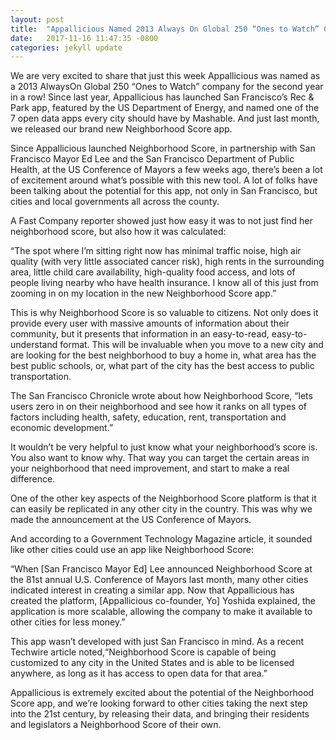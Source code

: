 ```yaml
---
layout: post
title:  "Appallicious Named 2013 Always On Global 250 “Ones to Watch” Company!"
date:   2017-11-16 11:47:35 -0800
categories: jekyll update
---
```

We are very excited to share that just this week Appallicious was named as a 2013 AlwaysOn Global 250 “Ones to Watch” company for the second year in a row! Since last year, Appallicious has launched San Francisco’s Rec & Park app, featured by the US Department of Energy, and named one of the 7 open data apps every city should have by Mashable. And just last month, we released our brand new Neighborhood Score app.

Since Appallicious launched Neighborhood Score, in partnership with San Francisco Mayor Ed Lee and the San Francisco Department of Public Health, at the US Conference of Mayors a few weeks ago, there’s been a lot of excitement around what’s possible with this new tool. A lot of folks have been talking about the potential for this app, not only in San Francisco, but cities and local governments all across the county.

A Fast Company reporter showed just how easy it was to not just find her neighborhood score, but also how it was calculated:

“The spot where I’m sitting right now has minimal traffic noise, high air quality (with very little associated cancer risk), high rents in the surrounding area, little child care availability, high-quality food access, and lots of people living nearby who have health insurance. I know all of this just from zooming in on my location in the new Neighborhood Score app.”

This is why Neighborhood Score is so valuable to citizens. Not only does it provide every user with massive amounts of information about their community, but it presents that information in an easy-to-read, easy-to-understand format. This will be invaluable when you move to a new city and are looking for the best neighborhood to buy a home in, what area has the best public schools, or, what part of the city has the best access to public transportation.

The San Francisco Chronicle wrote about how Neighborhood Score, “lets users zero in on their neighborhood and see how it ranks on all types of factors including health, safety, education, rent, transportation and economic development.”

It wouldn’t be very helpful to just know what your neighborhood’s score is. You also want to know why. That way you can target the certain areas in your neighborhood that need improvement, and start to make a real difference.

One of the other key aspects of the Neighborhood Score platform is that it can easily be replicated in any other city in the country. This was why we made the announcement at the US Conference of Mayors.

And according to a Government Technology Magazine article, it sounded like other cities could use an app like Neighborhood Score:

“When [San Francisco Mayor Ed] Lee announced Neighborhood Score at the 81st annual U.S. Conference of Mayors last month, many other cities indicated interest in creating a similar app. Now that Appallicious has created the platform, [Appallicious co-founder, Yo] Yoshida explained, the application is more scalable, allowing the company to make it available to other cities for less money.”

This app wasn’t developed with just San Francisco in mind. As a recent Techwire article noted,“Neighborhood Score is capable of being customized to any city in the United States and is able to be licensed anywhere, as long as it has access to open data for that area.”

Appallicious is extremely excited about the potential of the Neighborhood Score app, and we’re looking forward to other cities taking the next step into the 21st century, by releasing their data, and bringing their residents and legislators a Neighborhood Score of their own.


